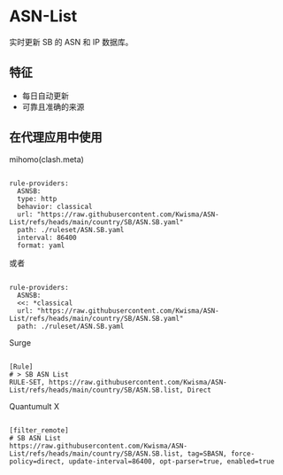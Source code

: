 
# ASN-List
    
实时更新 SB 的 ASN 和 IP 数据库。
    
## 特征
    
- 每日自动更新
- 可靠且准确的来源
    
## 在代理应用中使用
    
mihomo(clash.meta)
   
<pre><code class="language-javascript">
rule-providers:
  ASNSB:
  type: http
  behavior: classical
  url: "https://raw.githubusercontent.com/Kwisma/ASN-List/refs/heads/main/country/SB/ASN.SB.yaml"
  path: ./ruleset/ASN.SB.yaml
  interval: 86400
  format: yaml
</code></pre>

或者

<pre><code class="language-javascript">
rule-providers:
  ASNSB:
  <<: *classical
  url: "https://raw.githubusercontent.com/Kwisma/ASN-List/refs/heads/main/country/SB/ASN.SB.yaml"
  path: ./ruleset/ASN.SB.yaml
</code></pre>
    
Surge
    
<pre><code class="language-javascript">
[Rule]
# > SB ASN List
RULE-SET, https://raw.githubusercontent.com/Kwisma/ASN-List/refs/heads/main/country/SB/ASN.SB.list, Direct
</code></pre>
    
Quantumult X
    
<pre><code class="language-javascript">
[filter_remote]
# SB ASN List
https://raw.githubusercontent.com/Kwisma/ASN-List/refs/heads/main/country/SB/ASN.SB.list, tag=SBASN, force-policy=direct, update-interval=86400, opt-parser=true, enabled=true
</code></pre>
